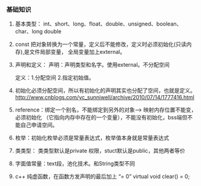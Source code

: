﻿### 基础知识
1. 基本类型：
   int、short、long、float、double、unsigned、boolean、char、long double

2. const
	把对象转换为一个常量，定义后不能修改，定义时必须初始化(只读内存),是文件局部变量，
全局变量加上external。
  
3. 声明和定义：
	声明：声明类型和名字。使用external。不分配空间

	定义：1.分配空间 2.指定初始值。
  
3. 初始化必须分配空间，所以有初始化的声明其实也分配了空间，也就是定义。
http://www.cnblogs.com/yc_sunniwell/archive/2010/07/14/1777416.html

4. reference：绑定一个别名，不能绑定到另外的对象--> 映射内存位置不能变，必须初始化
（它指向内存中存在的一个变量），不能没有初始化，bss端但不能自己申请空间。

5. 枚举：初始化枚举必须是常量表达式，枚举值本身就是常量表达式

6. 类类型：
	类类型默认是private 权限，stuct默认是public，其他两者等价
  
7. 字面值常量：text段，池化技术。和String类型不同 

8. c++ 纯虚函数，在函数方发声明的最后加上 “= 0” 
	virtual void clear() = 0;
